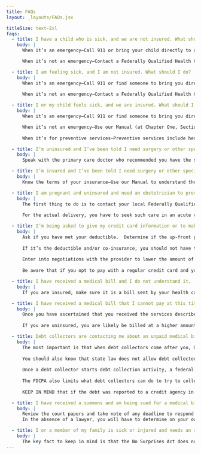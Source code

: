 ```yaml
---
title: FAQs
layout: _layouts/FAQs.jsx

titleSize: text-2xl
faqs:
  - title: I have a child who is sick, and we are not insured. What should I do?
    body: |
      When it’s an emergency—Call 911 or bring your child directly to an emergency department in an acute care hospital, not a local urgent care center. Hospitals are required to provide you with emergency care, even if you don’t have insurance. While you are at the hospital, request to see a social worker who can help determine if your child is eligible for New Jersey Family Care.  In addition, also request an application for Charity Care before you go home because you may be eligible for free or discounted care if your income is below 500% of the [Federal Poverty Level](https://aspe.hhs.gov/topics/poverty-economic-mobility/poverty-guidelines) or FPL. 

      When it’s not an emergency—Contact a Federally Qualified Health Center (FQHC) using the list contained in Appendix A to the Manual (available on this website). The FQHC will treat your uninsured child and will help determine whether your child is eligible for New Jersey Family Care and, if so, will help you apply.

  - title: I am feeling sick, and I am not insured. What should I do?
    body: |
      When it’s an emergency—Call 911 or find someone to bring you directly to an emergency department in an acute care hospital, not a local urgent care center.  Hospitals are required to provide you with emergency care, even if you don’t have insurance, unlike urgent care centers. While you are at the hospital, ask to see a social worker who can help determine if you are eligible for Medicaid or New Jersey Family Care. Request an application for Charity Care before you go home because you may be eligible for free or discounted care if your income is below 500% of the [Federal Poverty Level](https://aspe.hhs.gov/topics/poverty-economic-mobility/poverty-guidelines) or FPL.
      
      When it’s not an emergency—Contact a Federally Qualified Health Center (FQHC) using the list contained in Appendix A of the Manual (available on this website). The FQHC will treat you and will also determine whether you are eligible for Medicaid or New Jersey Family Care and, if so, will help you apply.  

  - title: I or my child feels sick, and we are insured. What should I do?
    body: |
      When it’s an emergency—Call 911 or find someone to bring you directly to an emergency department. State law requires that all providers bill you at the in-network rate when you are receiving emergency services. If you have not yet paid your insurance deductible for the year, then you will be responsible for paying that before your insurance coverage kicks in, along with any co-pays. If you are worried about being able to afford the deductible and other costs, request an application for Charity Care before you go home. You may be eligible for free or discounted care if your income is below 500% of the Federal Poverty Level or FPL.

      When it’s not an emergency—Use our Manual (at Chapter One, Section 1) to understand the terms of your insurance. Then, find a provider in your insurance network and make an appointment with them. If you have not yet paid your insurance deductible for the year, you will be responsible for paying that before your insurance coverage kicks in, unless you are receiving the fully-covered preventive services discussed next. If you are worried about being able to afford the deductible all at once, you may be able to negotiate a Payment Plan with the physician’s office. This is different from using a medical credit card or third-party payment plan to pay for the services, which we do not recommend for reasons discussed in Chapter One, Section 4, under the heading “Paying Your Medical Bill.” 
      
      When it’s for preventive services—Preventive services include health care such as immunizations, blood pressure and cholesterol screenings, mammograms, and colonoscopies. You can receive these services for free even if you have not yet met your yearly deductible and you cannot be charged a co-pay. 

  - title: I’m uninsured and I’ve been told I need surgery or other specialized treatment. What should I do?
    body: |
      Speak with the primary care doctor who recommended you have the surgery and ask them for a referral to a hospital or associated ambulatory surgical center that will provide you with discounted or free Charity Care. Because you do not have insurance, you are entitled to a Good Faith Estimate of what it will cost you. Good Faith Estimates are discussed in Chapter Two, Section 2 of the Manual. Also, hospitals are required to post their prices online which makes it possible to “shop around” for a hospital that charges less, using the [NJ Hospital Price Compare](http://www.njhospitalpricecompare.com/Default) website. 

  - title: I’m insured and I’ve been told I need surgery or other specialized treatment. What should I do?
    body: |
      Know the terms of your insurance—Use our Manual to understand the terms of your insurance coverage, which are discussed in Chapter One, Section 1. Find out if you need prior authorization for the surgery or specialized treatment and if so, obtain such approval from your insurer and discuss with them the scope of coverage and how much it is expected to cost you. Then, find a provider in your insurance network and make an appointment. Confirm with your insurance company that the hospital, specialist, anesthesiologist  and anyone else expected to be involved with the surgery or treatment is in-network. 

  - title: I am pregnant and uninsured and need an obstetrician to provide prenatal care and deliver my baby when the time comes. What should I do?
    body: |
      The first thing to do is to contact your local Federally Qualified Health Care provider.  A list of NJ FQHCs is provided in Appendix A of the Manual. They will provide you with prenatal care and enroll you in the New Jersey Supplemental Prenatal and Contraceptive program (NJSPCP), if you are income eligible.  The NJSPCP is operated by NJ FamilyCare and it provides prenatal and family planning services to women who do not qualify for NJ FamilyCare because of their immigration status. NJSPCP does not provide complete healthcare coverage, such as hospital visits or labor and delivery.
      
      For the actual delivery, you have to seek such care in an acute care hospital. In addition to applying for Charity Care, the State has a [Medical Emergency Payment Program](https://www.nj.gov/humanservices/dmahs/clients/medicaid/payment/), which covers emergency services, including labor and delivery, for New Jersey residents age 19 and older who do not qualify for NJ FamilyCare because they do not meet the U.S. Citizenship or Immigration requirement (which requires a legal immigrant to be residing in the country for at least 5 years before being eligible for Medicaid).

  - title: I’m being asked to give my credit card information or to make some other form of payment prior to receiving treatment.  What should I do?
    body: |
      Ask if you have met your deductible.  Determine if the up-front payment you are being asked to make is just the co-pay and if it is, you should pay it.
      
      If it’s the deductible and/or co-insurance, you should not have to pay it prior to treatment. If the provider insists and you cannot afford to pay, discuss it with the provider and try to negotiate a payment schedule.  If you are in a hospital, ask for a Charity Care application (even if you are insured).
      
      Enter into negotiations with the provider to lower the amount of total payment for the treatment or at least the up-front amount so that you can obtain the treatment. One option is to agree to a Payment Plan that will allow you to pay for the treatment in affordable, multiple installments over a period of time.  
      
      Be aware that if you opt to pay with a regular credit card and you are unable to make the payments, the unpaid debt can be reported to credit reporting agencies and hurt your credit because the state law that prohibits medical debt from being reported does not apply to credit cards.  The law does protect you if you use a special credit card meant for medical debt UNLESS you use that same card for other expenses such as spa and wellness care or veterinary expenses.  

  - title: I have received a medical bill and I do not understand it.  What does everything mean?
    body: |
      If you are insured, make sure it is a bill sent by your health care provider and not an Explanation of Benefits sent by your insurer. The difference between the two is explained in Chapter Three, Section 1 of the Manual. Whether you are insured or uninsured, make sure the bill is accurate and that you received the services described. If it seems incorrect or you are unsure about anything, contact the health provider (usually their billing office) and ask them to go through the bill with you and explain anything that is unclear. Once you know enough to form an opinion that the bill or its amount is incorrect, or that you do not owe it for some other reasons, you can use the form letter in Appendix D-1 to dispute the bill. 

  - title: I have received a medical bill that I cannot pay at this time.  What should I do?
    body: |
      Once you have ascertained that you received the services described in the bill and that the bill is otherwise accurate, you can try to negotiate a Reasonable Payment Plan to pay the bill in a series of monthly installments. Under a state law taking effect on July 22, 2025, providers are legally obligated to offer you such a Plan, which can last up to 5 years, with payments no more than 3% of your monthly income and interest capped at 3%. Reasonable Payment Plans are discussed in detail in Chapter 3, Section 2 of the Manual and Appendix D-2 of the Manual contains a form letter for negotiating a Reasonable Payment Plan.  
      
      If you are uninsured, you are likely be billed at a higher amount than an insured patient, because you did not receive the discounted rate that an insurer negotiates from providers.  You can try to negotiate your own lower rate based on the Medicare rate for each procedure on the bill. To do so, you will have to obtain from the provider the five-digit Healthcare Common Procedure Coding System (HCPCS) code, also known as the Current Procedural Terminology (CPT) code, for each service or procedure billed, You can use that code to look up the Medicare rate—also known as the Physician Fee Schedule or PFS—on this website and then offer to pay that amount instead of the billed amount, telling them your offer is based on the Medicare rate. If you cannot obtain the code, then you can try offering 20% of the billed amount, which is roughly equal to the Medicare rate. Either way, even if the provider does not agree to go as low as the Medicare or 20% rate, they might still be willing to reduce the bill. Whether or not they reduce the bill, as of July 22, 2025, they are required by to offer you a Reasonable Payment Plan, which can last up to 5 years, with monthly payments no more than 3% of your income and interest capped at 3%, as discussed in Chapter 3, Section 2 of the Manual. Appendix D-2 contains a form letter for negotiating a Reasonable Payment Plan. 

  - title: Debt collectors are contacting me about an unpaid medical bill.  What should I do?
    body: |
      The most important is that when debt collectors come after you, DO NOT IGNORE THEM, which increases your chances of being sued, even if the debt is expired or otherwise not valid.  
      
      You should also know that state law does not allow debt collectors or health care providers to start trying to collect medical debt until 120 days after the first bill has been sent and until after any insurance coverage issues have been resolved, including an appeal from a denial of coverage or the amount of it. Debt collectors, like health providers, are also required to first offer you a Reasonable Payment Plan, as discussed in Chapter Three, Section 2 of the Manual. Once all those requirements have been met, debt collectors (and health care providers as well) must send you one more bill that notifies you that if you do not pay by a specified deadline at least 30 days from then, they will start debt collection activity against you and must state what kind of action they will take. 
      
      Once a debt collector starts debt collection activity, a federal law known as the Fair Debt Collection Practices Act (FDCPA) requires that if you ask them to verify the debt within 30 days, they must halt debt collection efforts until they provide you with certain information, including the name of the creditor, any account number associated with the debt, the current amount of the debt as well as an itemization that reflects interest fees, payments and credits and how to reply to the debtor if you dispute the debt or its amount. This is known as debt validation and it is especially important when it is not the health provider, but someone who has bought the debt from them or a debt collector who is trying to collect it. Under such circumstances, it might not be clear what the bill is for or when it was incurred, which makes it difficult to know if you should pay it or contest it.  Once they provide validation, you have 30 days to dispute the debt or it is deemed valid. Appendix D-1 is a form letter that can be sent to a debt collector as well as to a health provider disputing a medical debt and it lists possible defenses. Those include that the debt was reported to a credit agency in violation of state law, in which case it automatically becomes void and no one can sue you for it or that the debt is older than six years and has thus expired. NOTE in many states, if the debt has expired and you make any payment on it after that or acknowledge that the debt is valid, it reactivates the debt and starts the six-year clock running all over again for them to sue. However, under binding New Jersey case law, __Midland Funding LLC v. Thiel__, 446 N.J. Super. 537 (App. Div. 2016), partial payments on a defaulted credit card account does not restart the running of the time to sue whether that payment is made before or after the statute of limitations on the debt has expired.
      
      The FDCPA also limits what debt collectors can do to try to collect the debt with regard to how, when and where they can contact you, as discussed at length in Chapter Four, Section 2.  (Note that the FDCPA **does not apply to the doctor or hospital** that provided the services, only to debt collectors.) 
      
      KEEP IN MIND that if the debt was reported to a credit agency in violation of state law, it becomes void and no one can sue you for it. Or if the debt is older than six years, it has expired and they an try to collect it but cannot sue you for it.

  - title: I have received a summons and am being sued for a medical bill.  How do I determine whether I should file an answer, and what should I do if I cannot afford an attorney?
    body: |
      Review the court papers and take note of any deadline to respond and make sure to respond by that date because if you miss the deadline, it can result in a default judgment against you, even if you do not owe the debt and could have defeated the lawsuit. If you need extra time, you can ask the plaintiff suing you for such time, and if they refuse, you can ask the court.  If at all possible, get an attorney to advise you on how to proceed and help you defend the lawsuit, Appendix C provides information on how to find legal help, including free legal help if you meet the financial criteria.    
      In the absence of a lawyer, you will have to determine on your own whether the plaintiff who is suing you has a valid claim and what defenses you might have to defeat the claim entirely or reduce the amount claimed. For example, if the debt was reported to a credit agency in violation of state law, it becomes automatically void and no one can sue you for it. Or if the debt is older than six years, it has expired and can no longer be sued on. Chapter 4 Section 3 of the Guide/Manual contains detailed information about the many possible defenses that might be available to you and about how to handle the lawsuit—from filing an Answer to the Complaint, to preparing for trial, defending yourself at trial and appealing if you lose. It also discusses the bankruptcy options. Appendix D-3 is a form for filing an Answer to a medical debt lawsuit that lists the possible defenses and Appendix D-4 is a form called a Certification of Service, that must be filed with the Answer showing that you served a copy of it on the opposing side.

  - title: I or a member of my family is sick or injured and needs an ambulance to take them to a hospital for emergency care. What should I do? 
    body: |
      The key fact to keep in mind is that the No Surprises Act does not apply to ground ambulances (only air ambulances) and if the ambulance that shows up turns out to be not in-network, you could get hit with a pricey out-of-network bill. There is nothing you can really do, but hope you get lucky and the town from which you are calling 911 provides Emergency Medical Services (EMS) or emergency ambulance transport and has agreed not to Balance Bill any insured patient beyond co-pays or co-insurance, as some towns have done. What you CAN control is when an ambulance service is needed to transfer you or a family member between hospitals: you can make sure the ambulance service used for that purpose is covered by your insurance. 
---
```

